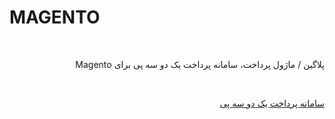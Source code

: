 # MAGENTO
<br>
<p dir="rtl">
پلاگین / ماژول پرداخت، سامانه پرداخت یک دو سه پی برای Magento
</p>
<br>
<p dir="rtl">
<a href="https://123pay.ir">سامانه پرداخت یک دو سه پی</a>
</p>
